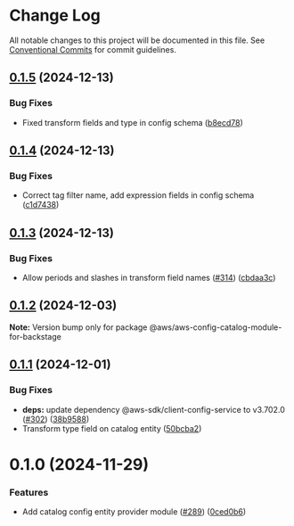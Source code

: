 # Change Log

All notable changes to this project will be documented in this file.
See [Conventional Commits](https://conventionalcommits.org) for commit guidelines.

## [0.1.5](https://github.com/awslabs/backstage-plugins-for-aws/compare/@aws/aws-config-catalog-module-for-backstage@0.1.4...@aws/aws-config-catalog-module-for-backstage@0.1.5) (2024-12-13)


### Bug Fixes

* Fixed transform fields and type in config schema ([b8ecd78](https://github.com/awslabs/backstage-plugins-for-aws/commit/b8ecd7820f5183313c08b1e36e8720c52883642b))





## [0.1.4](https://github.com/awslabs/backstage-plugins-for-aws/compare/@aws/aws-config-catalog-module-for-backstage@0.1.3...@aws/aws-config-catalog-module-for-backstage@0.1.4) (2024-12-13)


### Bug Fixes

* Correct tag filter name, add expression fields in config schema ([c1d7438](https://github.com/awslabs/backstage-plugins-for-aws/commit/c1d7438e5334d95383629be816a25c75fffd51c1))





## [0.1.3](https://github.com/awslabs/backstage-plugins-for-aws/compare/@aws/aws-config-catalog-module-for-backstage@0.1.2...@aws/aws-config-catalog-module-for-backstage@0.1.3) (2024-12-13)


### Bug Fixes

* Allow periods and slashes in transform field names ([#314](https://github.com/awslabs/backstage-plugins-for-aws/issues/314)) ([cbdaa3c](https://github.com/awslabs/backstage-plugins-for-aws/commit/cbdaa3c545d8d69db13f7cd3fdc540c33e20322b))





## [0.1.2](https://github.com/awslabs/backstage-plugins-for-aws/compare/@aws/aws-config-catalog-module-for-backstage@0.1.1...@aws/aws-config-catalog-module-for-backstage@0.1.2) (2024-12-03)

**Note:** Version bump only for package @aws/aws-config-catalog-module-for-backstage





## [0.1.1](https://github.com/awslabs/backstage-plugins-for-aws/compare/@aws/aws-config-catalog-module-for-backstage@0.1.0...@aws/aws-config-catalog-module-for-backstage@0.1.1) (2024-12-01)


### Bug Fixes

* **deps:** update dependency @aws-sdk/client-config-service to v3.702.0 ([#302](https://github.com/awslabs/backstage-plugins-for-aws/issues/302)) ([38b9588](https://github.com/awslabs/backstage-plugins-for-aws/commit/38b95880ff6176abfcf6cb7fb3f22a8815cd5c28))
* Transform type field on catalog entity ([50bcba2](https://github.com/awslabs/backstage-plugins-for-aws/commit/50bcba2a060a8df48f605f41fb46543936b6b2f5))





# 0.1.0 (2024-11-29)


### Features

* Add catalog config entity provider module ([#289](https://github.com/awslabs/backstage-plugins-for-aws/issues/289)) ([0ced0b6](https://github.com/awslabs/backstage-plugins-for-aws/commit/0ced0b622672917f89c36ceac94ca43cd0d47bbd))
